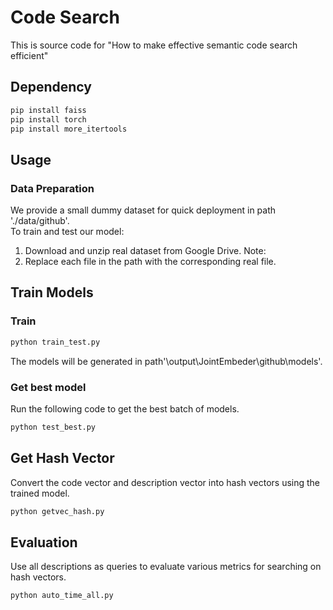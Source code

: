 # Code Search

This is source code for "How to make effective semantic code search efficient"

## Dependency

```sh
pip install faiss
pip install torch
pip install more_itertools
```
## Usage 

   ### Data Preparation 
  We provide a small dummy dataset for quick deployment in path './data/github'.  
  To train and test our model:

  1) Download and unzip real dataset from Google Drive.
  Note:
  2) Replace each file in the path with the corresponding real file. 

## Train Models


### Train

```sh
python train_test.py
```
The models will be generated in path'\output\JointEmbeder\github\models'.

### Get best model
Run the following code to get the best batch of models.
```sh
python test_best.py
```



## Get Hash Vector
Convert the code vector and description vector into hash vectors using the trained model.

```sh
python getvec_hash.py
```


## Evaluation
Use all descriptions as queries to evaluate various metrics for searching on hash vectors.
```sh
python auto_time_all.py
```
